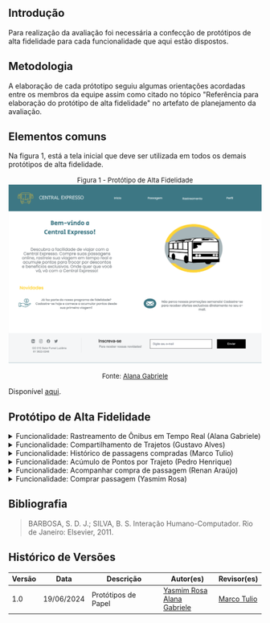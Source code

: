 ## Introdução
Para realização da avaliação foi necessária a confecção de protótipos de alta fidelidade para cada funcionalidade que aqui estão dispostos.

## Metodologia
A elaboração de cada prótotipo seguiu algumas orientações acordadas entre os membros da equipe assim como citado no tópico "Referência para elaboração do protótipo de alta fidelidade" no artefato de planejamento da avaliação.

## Elementos comuns
Na figura 1, está a tela inicial que deve ser utilizada em todos os demais protótipos de alta fidelidade.

<font size="2"><p style="text-align: center"> Figura 1 - Protótipo de Alta Fidelidade </font>
![alt text](image.png)
<font size="2"><p style="text-align: center">Fonte: <a href=""> Alana Gabriele </a></p></font>

Disponível [aqui](https://cloud.justinmind.com/usernote/prototype/421549f04b7d5df4fcd445bd00ab9e87f3d6275202b506691e0c0382e861cade/index.html#/screens/d12245cc-1680-458d-89dd-4f0d7fb22724).

## Protótipo de Alta Fidelidade

<details>
<summary>Funcionalidade: Rastreamento de Ônibus em Tempo Real (Alana Gabriele)</summary>
    Nas figuras 1, 2 e 3 estão os prótotipos elaborados para a funcionalidade.
    <font size="2"><p style="text-align: center"> Figura 1 - Protótipo de Papel Rastreamento de Ônibus em Tempo Real </font>
    <img src="../prototipo_papel/alana/a1.jpeg">
    <font size="2"><p style="text-align: center">Fonte: <a href=""> Alana Gabriele </a></p></font>
    <font size="2"><p style="text-align: center"> Figura 2 - Protótipo de Papel Rastreamento de Ônibus em Tempo Real </font>
    <img src="../prototipo_papel/alana/a2.jpeg">
    <font size="2"><p style="text-align: center">Fonte: <a href=""> Alana Gabriele </a></p></font>
    <font size="2"><p style="text-align: center"> Figura 3 - Protótipo de Papel Rastreamento de Ônibus em Tempo Real </font>
    <img src="../prototipo_papel/alana/a3.jpeg">
    <font size="2"><p style="text-align: center">Fonte: <a href=""> Alana Gabriele </a></p></font>

</details>

<details>
    <summary>Funcionalidade: Compartilhamento de Trajetos (Gustavo Alves) </summary>
    Nas figuras 4, 5, 6, 7 e 8 estão os prótotipos elaborados para a funcionalidade.
    <font size="2"><p style="text-align: center"> Figura 4 - Protótipo de Papel Compartilhamento de Trajetos </font>
    <img src="../prototipo_papel/gustavo/g1.jpeg">
    <font size="2"><p style="text-align: center">Fonte: <a href=""> Gustavo Alves </a></p></font>
    <font size="2"><p style="text-align: center"> Figura 5 - Protótipo de Papel Compartilhamento de Trajetos </font>
    <img src="../prototipo_papel/gustavo/g2.jpeg">
    <font size="2"><p style="text-align: center">Fonte: <a href=""> Gustavo Alves </a></p></font>
    <font size="2"><p style="text-align: center"> Figura 6 - Protótipo de Papel Compartilhamento de Trajetos </font>
    <img src="../prototipo_papel/gustavo/g3.jpeg">
    <font size="2"><p style="text-align: center">Fonte: <a href=""> Gustavo Alves </a></p></font>
    <font size="2"><p style="text-align: center"> Figura 7 - Protótipo de Papel Compartilhamento de Trajetos </font>
    <img src="../prototipo_papel/gustavo/g4.jpeg">
    <font size="2"><p style="text-align: center">Fonte: <a href=""> Gustavo Alves </a></p></font>
    <font size="2"><p style="text-align: center"> Figura 8 - Protótipo de Papel Compartilhamento de Trajetos </font>
    <img src="../prototipo_papel/gustavo/g5.jpeg">
    <font size="2"><p style="text-align: center">Fonte: <a href=""> Gustavo Alves </a></p></font>
</details>

<details>
    <summary> Funcionalidade: Histórico de passagens compradas (Marco Tulio) </summary>
    Nas figuras 9, 10, 11, e 12 estão os prótotipos elaborados para a funcionalidade.
    <font size="2"><p style="text-align: center"> Figura 9 - Protótipo de Papel Histórico de passagens compradas</font>
    <img src="../nivel_3/PAF/mar_1.png">
    <font size="2"><p style="text-align: center">Fonte: <a href=""> Marco Tulio </a></p></font>
    <font size="2"><p style="text-align: center"> Figura 10 - Protótipo de alta fidelidade Histórico de passagens compradas</font>
    <img src="../nivel_3/PAF/mar_2.png">
    <font size="2"><p style="text-align: center">Fonte: <a href=""> Marco Tulio </a></p></font>
    <font size="2"><p style="text-align: center"> Figura 11 - Protótipo  de alta fidelidade de passagens compradas</font>
    <img src="../nivel_3/PAF/mar_3.png">
    <font size="2"><p style="text-align: center">Fonte: <a href=""> Marco Tulio </a></p></font>
    <font size="2"><p style="text-align: center"> Figura 12 - Protótipo de alta fidelidade Histórico de passagens compradas</font>
    <img src="../nivel_3/PAF/mar_4.png">
    <font size="2"><p style="text-align: center">Fonte: <a href=""> Marco Tulio </a></p></font>
    <font size="2"><p style="text-align: center"> Figura 13 - Protótipo de alta fidelidade Histórico de passagens compradas</font>
    <img src="../nivel_3/PAF/mar_5.png">
    <font size="2"><p style="text-align: center">Fonte: <a href=""> Marco Tulio </a></p></font>

</details>

<details>
    <summary>Funcionalidade: Acúmulo de Pontos por Trajeto (Pedro Henrique)</summary>
    Nas figuras 13, 14, 15, 16 e 17 estão os prótotipos elaborados para a funcionalidade.
    <font size="2"><p style="text-align: center"> Figura 13 - Protótipo de Papel Acúmulo de Pontos por Trajeto</font>
    <img src="../prototipo_papel/pedro/p1.jpeg">
    <font size="2"><p style="text-align: center">Fonte: <a href=""> Pedro Henrique </a></p></font>
    <font size="2"><p style="text-align: center"> Figura 14 - Protótipo de Papel Acúmulo de Pontos por Trajeto</font>
    <img src="../prototipo_papel/pedro/p2.jpeg">
    <font size="2"><p style="text-align: center">Fonte: <a href=""> Pedro Henrique </a></p></font>
    <font size="2"><p style="text-align: center"> Figura 15 - Protótipo de Papel Acúmulo de Pontos por Trajeto</font>
    <img src="../prototipo_papel/pedro/p3.jpeg">
    <font size="2"><p style="text-align: center">Fonte: <a href=""> Pedro Henrique </a></p></font>
    <font size="2"><p style="text-align: center"> Figura 16 - Protótipo de Papel Acúmulo de Pontos por Trajeto</font>
    <img src="../prototipo_papel/pedro/p4.jpeg">
    <font size="2"><p style="text-align: center">Fonte: <a href=""> Pedro Henrique </a></p></font>
    <font size="2"><p style="text-align: center"> Figura 17 - Protótipo de Papel Acúmulo de Pontos por Trajeto</font>
    <img src="../prototipo_papel/pedro/p5.jpeg">
    <font size="2"><p style="text-align: center">Fonte: <a href=""> Pedro Henrique </a></p></font>

</details>

<details>
    <summary> Funcionalidade: Acompanhar compra de passagem (Renan Araújo)</summary>
    Nas figuras 18, 19, 20 e 21 estão os prótotipos elaborados para a funcionalidade.
    <font size="2"><p style="text-align: center"> Figura 18 - Protótipo de Papel Acompanhar compra de passagem</font>
    <img src="../prototipo_papel/renan/r1.jpeg">
    <font size="2"><p style="text-align: center">Fonte: <a href=""> Renan Araújo </a></p></font>
    <font size="2"><p style="text-align: center"> Figura 19 - Protótipo de Papel Acompanhar compra de passagem</font>
    <img src="../prototipo_papel/renan/r2.jpeg">
    <font size="2"><p style="text-align: center">Fonte: <a href=""> Renan Araújo </a></p></font>
    <font size="2"><p style="text-align: center"> Figura 20 - Protótipo de Papel Acompanhar compra de passagem</font>
    <img src="../prototipo_papel/renan/r3.jpeg">
    <font size="2"><p style="text-align: center">Fonte: <a href=""> Renan Araújo </a></p></font>
    <font size="2"><p style="text-align: center"> Figura 21 - Protótipo de Papel Acompanhar compra de passagem</font>
    <img src="../prototipo_papel/renan/r4.jpeg">
    <font size="2"><p style="text-align: center">Fonte: <a href=""> Renan Araújo </a></p></font>


</details>

<details>
    <summary> Funcionalidade: Comprar passagem (Yasmim Rosa)  </summary>
    Nas figuras 22, 23, 24, 25, 26, 27, 28 e 29 estão os prótotipos elaborados para a funcionalidade.
    <font size="2"><p style="text-align: center"> Figura 22 - Protótipo de Papel Comprar passagem</font>
    <img src="../PAF/yas_1.png">
    <font size="2"><p style="text-align: center">Fonte: <a href=""> Yasmim Rosa </a></p></font>
    <font size="2"><p style="text-align: center"> Figura 23 - Protótipo de Papel Comprar passagem</font>
    <img src="../PAF/yas_2.png">
    <font size="2"><p style="text-align: center">Fonte: <a href=""> Yasmim Rosa </a></p></font>
    <font size="2"><p style="text-align: center"> Figura 24 - Protótipo de Papel Comprar passagem</font>
    <img src="../PAF/yas_3.png">
    <font size="2"><p style="text-align: center">Fonte: <a href=""> Yasmim Rosa </a></p></font>
    <font size="2"><p style="text-align: center"> Figura 25 - Protótipo de Papel Comprar passagem</font>
    <img src="../PAF/yas_4.png">
    <font size="2"><p style="text-align: center">Fonte: <a href=""> Yasmim Rosa </a></p></font>
    <font size="2"><p style="text-align: center"> Figura 26 - Protótipo de Papel Comprar passagem</font>
    <img src="../PAF/yas_5.png">
    <font size="2"><p style="text-align: center">Fonte: <a href=""> Yasmim Rosa </a></p></font>
    <font size="2"><p style="text-align: center"> Figura 27 - Protótipo de Papel Comprar passagem</font>
    <img src="../PAF/yas_6.png">
    <font size="2"><p style="text-align: center">Fonte: <a href=""> Yasmim Rosa </a></p></font>
</details>

## Bibliografia
>BARBOSA, S. D. J.; SILVA, B. S. Interação Humano-Computador. Rio de Janeiro: Elsevier, 2011.


## Histórico de Versões

| Versão |    Data    | Descrição                               | Autor(es)                                                                                     | Revisor(es)                                        |
| ------ | :--------: | --------------------------------------- | --------------------------------------------------------------------------------------------- | -------------------------------------------------- |
| 1.0 | 19/06/2024 | Protótipos de Papel | [Yasmim Rosa]() <br> [Alana Gabriele]() | [Marco Tulio]() |
